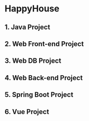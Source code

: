 # HappyHouse
## 1. Java Project
## 2. Web Front-end Project
## 3. Web DB Project
## 4. Web Back-end Project
## 5. Spring Boot Project
## 6. Vue Project
